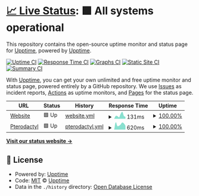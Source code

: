 # [📈 Live Status](https://status.badwolves.games): <!--live status--> **🟩 All systems operational**

This repository contains the open-source uptime monitor and status page for [Upptime](https://upptime.js.org), powered by [Upptime](https://github.com/upptime/upptime).

[![Uptime CI](https://github.com/bad-wolves/status.badwolves.games/workflows/Uptime%20CI/badge.svg)](https://github.com/bad-wolves/status.badwolves.games/actions?query=workflow%3A%22Uptime+CI%22)
[![Response Time CI](https://github.com/bad-wolves/status.badwolves.games/workflows/Response%20Time%20CI/badge.svg)](https://github.com/bad-wolves/status.badwolves.games/actions?query=workflow%3A%22Response+Time+CI%22)
[![Graphs CI](https://github.com/bad-wolves/status.badwolves.games/workflows/Graphs%20CI/badge.svg)](https://github.com/bad-wolves/status.badwolves.games/actions?query=workflow%3A%22Graphs+CI%22)
[![Static Site CI](https://github.com/bad-wolves/status.badwolves.games/workflows/Static%20Site%20CI/badge.svg)](https://github.com/bad-wolves/status.badwolves.games/actions?query=workflow%3A%22Static+Site+CI%22)
[![Summary CI](https://github.com/bad-wolves/status.badwolves.games/workflows/Summary%20CI/badge.svg)](https://github.com/bad-wolves/status.badwolves.games/actions?query=workflow%3A%22Summary+CI%22)

With [Upptime](https://upptime.js.org), you can get your own unlimited and free uptime monitor and status page, powered entirely by a GitHub repository. We use [Issues](https://github.com/upptime/upptime/issues) as incident reports, [Actions](https://github.com/bad-wolves/status.badwolves.games/actions) as uptime monitors, and [Pages](https://status.badwolves.games) for the status page.

<!--start: status pages-->
<!-- This summary is generated by Upptime (https://github.com/upptime/upptime) -->
<!-- Do not edit this manually, your changes will be overwritten -->
<!-- prettier-ignore -->
| URL | Status | History | Response Time | Uptime |
| --- | ------ | ------- | ------------- | ------ |
| <img alt="" src="https://favicons.githubusercontent.com/www.badwolvesgaming.com" height="13"> [Website](https://www.badwolvesgaming.com) | 🟩 Up | [website.yml](https://github.com/bad-wolves/status.badwolvesgaming.com/commits/HEAD/history/website.yml) | <details><summary><img alt="Response time graph" src="./graphs/website/response-time-week.png" height="20"> 131ms</summary><br><a href="https://status.badwolvesgaming.com/history/website"><img alt="Response time 129" src="https://img.shields.io/endpoint?url=https%3A%2F%2Fraw.githubusercontent.com%2Fbad-wolves%2Fstatus.badwolvesgaming.com%2FHEAD%2Fapi%2Fwebsite%2Fresponse-time.json"></a><br><a href="https://status.badwolvesgaming.com/history/website"><img alt="24-hour response time 73" src="https://img.shields.io/endpoint?url=https%3A%2F%2Fraw.githubusercontent.com%2Fbad-wolves%2Fstatus.badwolvesgaming.com%2FHEAD%2Fapi%2Fwebsite%2Fresponse-time-day.json"></a><br><a href="https://status.badwolvesgaming.com/history/website"><img alt="7-day response time 131" src="https://img.shields.io/endpoint?url=https%3A%2F%2Fraw.githubusercontent.com%2Fbad-wolves%2Fstatus.badwolvesgaming.com%2FHEAD%2Fapi%2Fwebsite%2Fresponse-time-week.json"></a><br><a href="https://status.badwolvesgaming.com/history/website"><img alt="30-day response time 129" src="https://img.shields.io/endpoint?url=https%3A%2F%2Fraw.githubusercontent.com%2Fbad-wolves%2Fstatus.badwolvesgaming.com%2FHEAD%2Fapi%2Fwebsite%2Fresponse-time-month.json"></a><br><a href="https://status.badwolvesgaming.com/history/website"><img alt="1-year response time 129" src="https://img.shields.io/endpoint?url=https%3A%2F%2Fraw.githubusercontent.com%2Fbad-wolves%2Fstatus.badwolvesgaming.com%2FHEAD%2Fapi%2Fwebsite%2Fresponse-time-year.json"></a></details> | <details><summary><a href="https://status.badwolvesgaming.com/history/website">100.00%</a></summary><a href="https://status.badwolvesgaming.com/history/website"><img alt="All-time uptime 100.00%" src="https://img.shields.io/endpoint?url=https%3A%2F%2Fraw.githubusercontent.com%2Fbad-wolves%2Fstatus.badwolvesgaming.com%2FHEAD%2Fapi%2Fwebsite%2Fuptime.json"></a><br><a href="https://status.badwolvesgaming.com/history/website"><img alt="24-hour uptime 100.00%" src="https://img.shields.io/endpoint?url=https%3A%2F%2Fraw.githubusercontent.com%2Fbad-wolves%2Fstatus.badwolvesgaming.com%2FHEAD%2Fapi%2Fwebsite%2Fuptime-day.json"></a><br><a href="https://status.badwolvesgaming.com/history/website"><img alt="7-day uptime 100.00%" src="https://img.shields.io/endpoint?url=https%3A%2F%2Fraw.githubusercontent.com%2Fbad-wolves%2Fstatus.badwolvesgaming.com%2FHEAD%2Fapi%2Fwebsite%2Fuptime-week.json"></a><br><a href="https://status.badwolvesgaming.com/history/website"><img alt="30-day uptime 100.00%" src="https://img.shields.io/endpoint?url=https%3A%2F%2Fraw.githubusercontent.com%2Fbad-wolves%2Fstatus.badwolvesgaming.com%2FHEAD%2Fapi%2Fwebsite%2Fuptime-month.json"></a><br><a href="https://status.badwolvesgaming.com/history/website"><img alt="1-year uptime 100.00%" src="https://img.shields.io/endpoint?url=https%3A%2F%2Fraw.githubusercontent.com%2Fbad-wolves%2Fstatus.badwolvesgaming.com%2FHEAD%2Fapi%2Fwebsite%2Fuptime-year.json"></a></details>
| <img alt="" src="https://favicons.githubusercontent.com/panel.badwolves.games" height="13"> [Pterodactyl](https://panel.badwolves.games) | 🟩 Up | [pterodactyl.yml](https://github.com/bad-wolves/status.badwolvesgaming.com/commits/HEAD/history/pterodactyl.yml) | <details><summary><img alt="Response time graph" src="./graphs/pterodactyl/response-time-week.png" height="20"> 620ms</summary><br><a href="https://status.badwolvesgaming.com/history/pterodactyl"><img alt="Response time 605" src="https://img.shields.io/endpoint?url=https%3A%2F%2Fraw.githubusercontent.com%2Fbad-wolves%2Fstatus.badwolvesgaming.com%2FHEAD%2Fapi%2Fpterodactyl%2Fresponse-time.json"></a><br><a href="https://status.badwolvesgaming.com/history/pterodactyl"><img alt="24-hour response time 449" src="https://img.shields.io/endpoint?url=https%3A%2F%2Fraw.githubusercontent.com%2Fbad-wolves%2Fstatus.badwolvesgaming.com%2FHEAD%2Fapi%2Fpterodactyl%2Fresponse-time-day.json"></a><br><a href="https://status.badwolvesgaming.com/history/pterodactyl"><img alt="7-day response time 620" src="https://img.shields.io/endpoint?url=https%3A%2F%2Fraw.githubusercontent.com%2Fbad-wolves%2Fstatus.badwolvesgaming.com%2FHEAD%2Fapi%2Fpterodactyl%2Fresponse-time-week.json"></a><br><a href="https://status.badwolvesgaming.com/history/pterodactyl"><img alt="30-day response time 605" src="https://img.shields.io/endpoint?url=https%3A%2F%2Fraw.githubusercontent.com%2Fbad-wolves%2Fstatus.badwolvesgaming.com%2FHEAD%2Fapi%2Fpterodactyl%2Fresponse-time-month.json"></a><br><a href="https://status.badwolvesgaming.com/history/pterodactyl"><img alt="1-year response time 605" src="https://img.shields.io/endpoint?url=https%3A%2F%2Fraw.githubusercontent.com%2Fbad-wolves%2Fstatus.badwolvesgaming.com%2FHEAD%2Fapi%2Fpterodactyl%2Fresponse-time-year.json"></a></details> | <details><summary><a href="https://status.badwolvesgaming.com/history/pterodactyl">100.00%</a></summary><a href="https://status.badwolvesgaming.com/history/pterodactyl"><img alt="All-time uptime 100.00%" src="https://img.shields.io/endpoint?url=https%3A%2F%2Fraw.githubusercontent.com%2Fbad-wolves%2Fstatus.badwolvesgaming.com%2FHEAD%2Fapi%2Fpterodactyl%2Fuptime.json"></a><br><a href="https://status.badwolvesgaming.com/history/pterodactyl"><img alt="24-hour uptime 100.00%" src="https://img.shields.io/endpoint?url=https%3A%2F%2Fraw.githubusercontent.com%2Fbad-wolves%2Fstatus.badwolvesgaming.com%2FHEAD%2Fapi%2Fpterodactyl%2Fuptime-day.json"></a><br><a href="https://status.badwolvesgaming.com/history/pterodactyl"><img alt="7-day uptime 100.00%" src="https://img.shields.io/endpoint?url=https%3A%2F%2Fraw.githubusercontent.com%2Fbad-wolves%2Fstatus.badwolvesgaming.com%2FHEAD%2Fapi%2Fpterodactyl%2Fuptime-week.json"></a><br><a href="https://status.badwolvesgaming.com/history/pterodactyl"><img alt="30-day uptime 100.00%" src="https://img.shields.io/endpoint?url=https%3A%2F%2Fraw.githubusercontent.com%2Fbad-wolves%2Fstatus.badwolvesgaming.com%2FHEAD%2Fapi%2Fpterodactyl%2Fuptime-month.json"></a><br><a href="https://status.badwolvesgaming.com/history/pterodactyl"><img alt="1-year uptime 100.00%" src="https://img.shields.io/endpoint?url=https%3A%2F%2Fraw.githubusercontent.com%2Fbad-wolves%2Fstatus.badwolvesgaming.com%2FHEAD%2Fapi%2Fpterodactyl%2Fuptime-year.json"></a></details>

<!--end: status pages-->

[**Visit our status website →**](https://status.badwolves.games)

## 📄 License

- Powered by: [Upptime](https://github.com/upptime/upptime)
- Code: [MIT](./LICENSE) © [Upptime](https://upptime.js.org)
- Data in the `./history` directory: [Open Database License](https://opendatacommons.org/licenses/odbl/1-0/)
